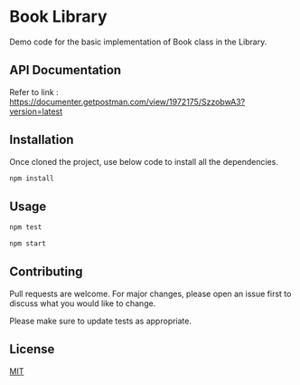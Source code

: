 # Book Library

Demo code for the basic implementation of Book class in the Library.

## API Documentation

Refer to link : https://documenter.getpostman.com/view/1972175/SzzobwA3?version=latest

## Installation

Once cloned the project, use below code to install all the dependencies.

```bash
npm install
```

## Usage

```bash
npm test

npm start
```

## Contributing
Pull requests are welcome. For major changes, please open an issue first to discuss what you would like to change.

Please make sure to update tests as appropriate.

## License
[MIT](https://choosealicense.com/licenses/mit/)